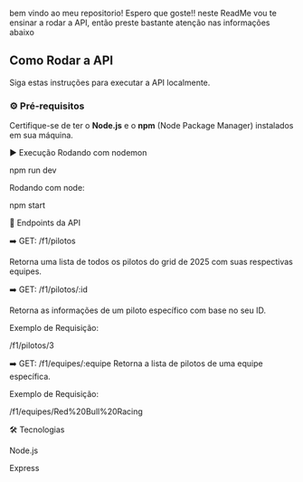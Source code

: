 bem vindo ao meu repositorio! Espero que goste!!
neste ReadMe vou te ensinar a rodar a API, então preste bastante atenção nas informações abaixo

##  Como Rodar a API

Siga estas instruções para executar a API localmente.

### ⚙️ Pré-requisitos

Certifique-se de ter o **Node.js** e o **npm** (Node Package Manager) instalados em sua máquina.



▶️ Execução
Rodando com nodemon

npm run dev

Rodando com node:

npm start




🔗 Endpoints da API

➡️ GET: /f1/pilotos

Retorna uma lista de todos os pilotos do grid de 2025 com suas respectivas equipes.





➡️ GET: /f1/pilotos/:id

Retorna as informações de um piloto específico com base no seu ID.



Exemplo de Requisição:

/f1/pilotos/3




➡️ GET: /f1/equipes/:equipe
Retorna a lista de pilotos de uma equipe específica.



Exemplo de Requisição:


/f1/equipes/Red%20Bull%20Racing



🛠️ Tecnologias

Node.js

Express
